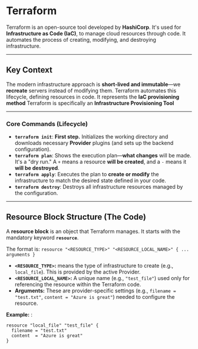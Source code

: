 # Terraform 

Terraform is an open-source tool developed by **HashiCorp**. It's used for **Infrastructure as Code (IaC)**, to manage cloud resources through code. It automates the process of creating, modifying, and destroying infrastructure.

---

## Key Context
The modern infrastructure approach is **short-lived and immutable**—we **recreate** servers instead of modifying them. Terraform automates this lifecycle, defining resources in code. It represents the **IaC provisioning method**
Terraform is specifically an **Infrastructure Provisioning Tool**

---


### Core Commands (Lifecycle)
* **`terraform init`**: **First step.** Initializes the working directory and downloads necessary **Provider** plugins (and sets up the backend configuration).
* **`terraform plan`**: Shows the execution plan—**what changes** will be made. It's a "dry run." A `+` means a resource **will be created**, and a `-` means it **will be destroyed**.
* **`terraform apply`**: Executes the plan to **create or modify** the infrastructure to match the desired state defined in your code.
* **`terraform destroy`**: Destroys all infrastructure resources managed by the configuration.

---

## Resource Block Structure (The Code)

A **resource block** is an object that Terraform manages. It starts with the mandatory keyword **`resource`**.

The format is: `resource "<RESOURCE_TYPE>" "<RESOURCE_LOCAL_NAME>" { ... arguments }`

* **`<RESOURCE_TYPE>`:** means the type of infrastructure to create (e.g., `local_file`). This is provided by the active Provider.
* **`<RESOURCE_LOCAL_NAME>`:** A unique name (e.g., `"test_file"`) used only for referencing the resource within the Terraform code.
* **Arguments:** These are provider-specific settings (e.g., `filename = "test.txt"`, `content = "Azure is great"`) needed to configure the resource.

**Example:** :
```hcl
resource "local_file" "test_file" {
  filename = "test.txt"
  content  = "Azure is great"
}
